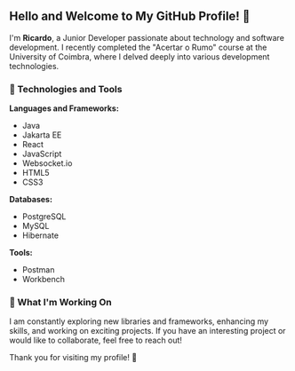 ## Hello and Welcome to My GitHub Profile! 👋

I'm **Ricardo**, a Junior Developer passionate about technology and software development. I recently completed the "Acertar o Rumo" course at the University of Coimbra, where I delved deeply into various development technologies.

### 🚀 Technologies and Tools

**Languages and Frameworks:**
<ul>
    <li>Java</li>
    <li>Jakarta EE</li>
    <li>React</li>
    <li>JavaScript</li>
    <li>Websocket.io</li>
    <li>HTML5</li>
    <li>CSS3</li>
</ul>

**Databases:**
<ul>
    <li>PostgreSQL</li>
    <li>MySQL</li>
    <li>Hibernate</li>
</ul>

**Tools:**
<ul>
    <li>Postman</li>
    <li>Workbench</li>
</ul>

### 🌟 What I'm Working On

I am constantly exploring new libraries and frameworks, enhancing my skills, and working on exciting projects. If you have an interesting project or would like to collaborate, feel free to reach out!

Thank you for visiting my profile! 🚀
